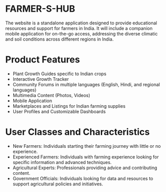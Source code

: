 # FARMER-S-HUB
 The website is a standalone application designed to provide educational resources and support for farmers in India. It will include a companion mobile application for on-the-go access, addressing the diverse climatic and soil conditions across different regions in India.

# Product Features
- Plant Growth Guides specific to Indian crops
- Interactive Growth Tracker
- Community Forums in multiple languages (English, Hindi, and regional languages)
- Multimedia Content (Photos, Videos)
- Mobile Application
- Marketplaces and Listings for Indian farming supplies
- User Profiles and Customizable Dashboards

# User Classes and Characteristics
- New Farmers: Individuals starting their farming journey with little or no experience.
- Experienced Farmers: Individuals with farming experience looking for specific information and advanced techniques.
- Agricultural Experts: Professionals providing advice and contributing content.
- Government Officials: Individuals looking for data and resources to support agricultural policies and initiatives.
